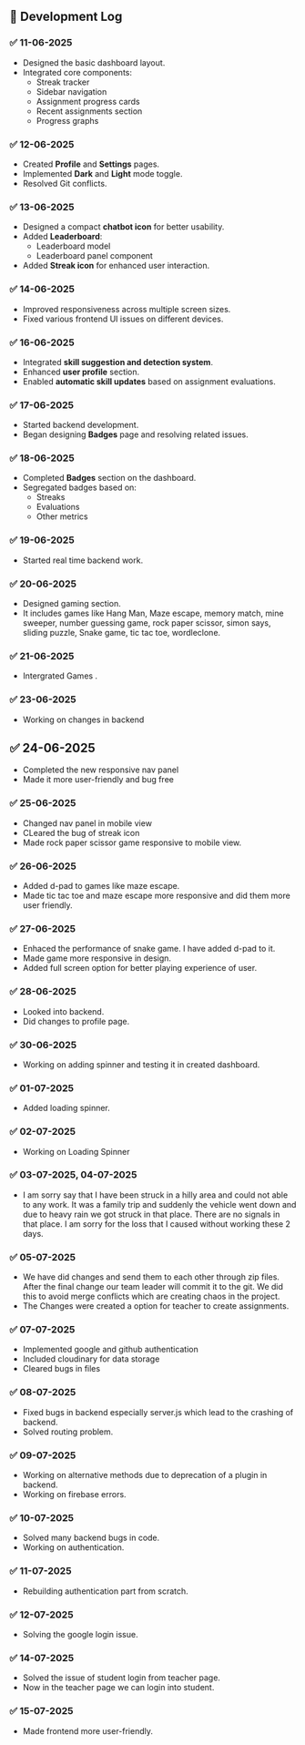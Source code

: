 ## 📅 Development Log

### ✅ 11-06-2025
- Designed the basic dashboard layout.
- Integrated core components:
  - Streak tracker
  - Sidebar navigation
  - Assignment progress cards
  - Recent assignments section
  - Progress graphs

### ✅ 12-06-2025
- Created **Profile** and **Settings** pages.
- Implemented **Dark** and **Light** mode toggle.
- Resolved Git conflicts.

### ✅ 13-06-2025
- Designed a compact **chatbot icon** for better usability.
- Added **Leaderboard**:
  - Leaderboard model
  - Leaderboard panel component
- Added **Streak icon** for enhanced user interaction.

### ✅ 14-06-2025
- Improved responsiveness across multiple screen sizes.
- Fixed various frontend UI issues on different devices.

### ✅ 16-06-2025
- Integrated **skill suggestion and detection system**.
- Enhanced **user profile** section.
- Enabled **automatic skill updates** based on assignment evaluations.

### ✅ 17-06-2025
- Started backend development.
- Began designing **Badges** page and resolving related issues.

### ✅ 18-06-2025
- Completed **Badges** section on the dashboard.
- Segregated badges based on:
  - Streaks
  - Evaluations
  - Other metrics

### ✅ 19-06-2025
 - Started real time backend work.

### ✅ 20-06-2025
- Designed gaming section.
- It includes games like Hang Man, Maze escape, memory match, mine sweeper, number guessing game, rock paper scissor, simon says, sliding puzzle, Snake game, tic tac toe, wordleclone.

### ✅ 21-06-2025
- Intergrated Games .

### ✅ 23-06-2025
- Working on changes in backend

## ✅ 24-06-2025
- Completed the new responsive nav panel
- Made it more user-friendly and bug free
  
### ✅ 25-06-2025
- Changed nav panel in mobile view
- CLeared the bug of streak icon
- Made rock paper scissor game responsive to mobile view.
  
### ✅ 26-06-2025
- Added d-pad to games like maze escape.
- Made tic tac toe and maze escape more responsive and did them more user friendly.

### ✅ 27-06-2025
- Enhaced the performance of snake game. I have added d-pad to it.
- Made game more responsive in design.
- Added full screen option for better playing experience of user.
  
### ✅ 28-06-2025
- Looked into backend.
- Did changes to profile page.

### ✅ 30-06-2025
- Working on adding spinner and testing it in created dashboard.
  
### ✅ 01-07-2025
- Added loading spinner.

### ✅ 02-07-2025
- Working on Loading Spinner

### ✅ 03-07-2025, 04-07-2025
- I am sorry say that I have been struck in a hilly area and could not able to any work. It was a family trip and suddenly the vehicle went down and due to heavy rain we got struck in that place. There are no signals in that place. I am sorry for the loss that I caused without working these 2 days.
  
### ✅ 05-07-2025
- We have did changes and send them to each other through zip files. After the final change our team leader will commit it to the git. We did this to avoid merge conflicts which are creating chaos in the project.
- The Changes were created a option for teacher to create assignments.

###  ✅ 07-07-2025
- Implemented google and github authentication
- Included cloudinary for data storage
- Cleared bugs in files

###  ✅ 08-07-2025
- Fixed bugs in backend especially server.js which lead to the crashing of backend.
- Solved routing problem.
 
###  ✅ 09-07-2025
- Working on alternative methods due to deprecation of a plugin in backend.
- Working on firebase errors.

###  ✅ 10-07-2025
- Solved many backend bugs in code.
- Working on authentication.

###  ✅ 11-07-2025
- Rebuilding authentication part from scratch.

###  ✅ 12-07-2025
- Solving the google login issue.

###  ✅ 14-07-2025
- Solved the issue of student login from teacher page.
- Now in the teacher page we can login into student.

###  ✅ 15-07-2025
- Made frontend more user-friendly.
  

